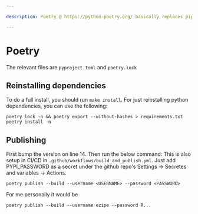 ```yaml
---

description: Poetry @ https://python-poetry.org/ basically replaces pip, and gives you a maintainable way to track packages. It also makes it trivial to publish to PyPI.

---
```


# Poetry

The relevant files are `pyproject.toml` and `poetry.lock`

## Reinstalling dependencies

To do a full install, you should run `make install`. For just reinstalling python dependencies, you can use the following:

```
poetry lock -n && poetry export --without-hashes > requirements.txt
poetry install -n
```

## Publishing

First bump the version on line 14. Then run the below command:
This is also setup in CI/CD in `.github/workflows/build_and_publish.yml`. Just add PYPI_PASSWORD as a secret under the github repo's Settings -> Secretes and variables -> Actions.

```
poetry publish --build --username <USERNAME> --password <PASSWORD>
```

For me personally it would be

```
poetry publish --build --username ezipe --password R...
```
